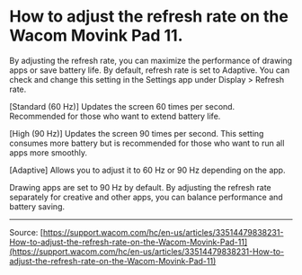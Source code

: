 # How to adjust the refresh rate on the Wacom Movink Pad 11.

By adjusting the refresh rate, you can maximize the performance of drawing apps or save battery life.
By default, refresh rate is set to Adaptive.
You can check and change this setting in the Settings app under Display > Refresh rate.

[Standard (60 Hz)]
Updates the screen 60 times per second. Recommended for those who want to extend battery life.

[High (90 Hz)]
Updates the screen 90 times per second. This setting consumes more battery but is recommended for those who want to run all apps more smoothly.

[Adaptive]
Allows you to adjust it to 60 Hz or 90 Hz depending on the app.

Drawing apps are set to 90 Hz by default. By adjusting the refresh rate separately for creative and other apps, you can balance performance and battery saving.

---
Source: [https://support.wacom.com/hc/en-us/articles/33514479838231-How-to-adjust-the-refresh-rate-on-the-Wacom-Movink-Pad-11](https://support.wacom.com/hc/en-us/articles/33514479838231-How-to-adjust-the-refresh-rate-on-the-Wacom-Movink-Pad-11)
